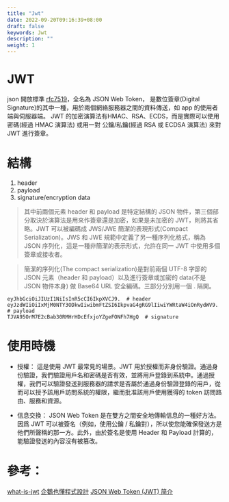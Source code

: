 ```yaml
---
title: "Jwt"
date: 2022-09-20T09:16:39+08:00
draft: false
keywords: Jwt
description: ""
weight: 1
---
```


# JWT 
json 開放標準 [rfc7519](https://www.rfc-editor.org/rfc/rfc7519)，全名為 JSON Web Token， 是數位簽章(Digital Signature)的其中一種，用於兩個網絡服務器之間的資料傳送，如 app 的使用者端與伺服器端。
JWT 的加密演算法有HMAC、RSA、ECDS，而是實際可以使用 密碼(經過 HMAC 演算法) 或用一對 公鑰/私鑰(經過 RSA 或 ECDSA 演算法) 來對 JWT 進行簽章。

# 結構
1.  header
2.  payload
3.  signature/encryption data
> 其中前兩個元素 header 和 payload 是特定結構的 JSON 物件，第三個部分取決於演算法是用來作簽章還是加密，如果是未加密的 JWT，則將其省略。JWT 可以被編碼成 JWS/JWE 簡潔的表現形式(Compact Serialization)。JWS 和 JWE 規範中定義了另一種序列化格式，稱為 JSON 序列化，這是一種非簡潔的表示形式，允許在同一 JWT 中使用多個簽章或接收者。

> 簡潔的序列化(The compact serialization)是對前兩個 UTF-8 字節的 JSON 元素（header 和 payload）以及進行簽章或加密的 data(不是 JSON 物件本身) 做 Base64 URL 安全編碼。三部分分別用一個 . 隔開。
```
eyJhbGciOiJIUzI1NiIsInR5cCI6IkpXVCJ9.  # header
eyJzdWIiOiIxMjM0NTY3ODkwIiwibmFtZSI6IkpvaG4gRG9lIiwiYWRtaW4iOnRydWV9.  # payload
TJVA95OrM7E2cBab30RMHrHDcEfxjoYZgeFONFh7HgQ  # signature
```

# 使用時機
* 授權： 
  這是使用 JWT 最常見的場景。JWT 用於授權而非身份驗證。通過身份驗證，我們驗證用戶名和密碼是否有效，並將用戶登錄到系統中。通過授權，我們可以驗證發送到服務器的請求是否屬於通過身份驗證登錄的用戶，從而可以授予該用戶訪問系統的權限，繼而批准該用戶使用獲得的 token 訪問路由、服務和資源。

* 信息交換： 
  JSON Web Token 是在雙方之間安全地傳輸信息的一種好方法。因爲 JWT 可以被簽名（例如，使用公鑰 / 私鑰對），所以使您能確保發送方是他們所聲稱的那一方。此外，由於簽名是使用 Header 和 Payload 計算的，能驗證發送的內容沒有被篡改。


# 參考：
[what-is-jwt](https://5xruby.tw/posts/what-is-jwt)
[企鵝也懂程式設計](https://medium.com/%E4%BC%81%E9%B5%9D%E4%B9%9F%E6%87%82%E7%A8%8B%E5%BC%8F%E8%A8%AD%E8%A8%88/jwt-json-web-token-%E5%8E%9F%E7%90%86%E4%BB%8B%E7%B4%B9-74abfafad7ba)
[JSON Web Token (JWT) 简介](https://mozillazg.com/2015/06/hello-jwt.html)
